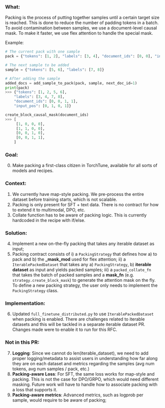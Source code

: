 ### What:
Packing is the process of putting together samples until a certain target size is reached. This is done to reduce the number of padding tokens in a batch. To avoid contamination between samples, we use a document-level causal mask. To make it faster, we use flex attention to handle the special mask.

Example:
```python
# The current pack with one sample
pack = {"tokens": [1, 2], "labels": [3, 4], "document_ids": [0, 0], "input_pos": [0, 1]}

# The next sample to be added
sample = {"tokens": [5, 6], "labels": [7, 8]}

# After adding the sample
added_docs = add_sample_to_pack(pack, sample, next_doc_id=1)
print(pack)
>>> {"tokens": [1, 2, 5, 6],
    "labels": [3, 4, 7, 8],
    "document_ids": [0, 0, 1, 1],
    "input_pos": [0, 1, 0, 1]}

create_block_causal_mask(document_ids)
>>> [
     [1, 0, 0, 0],
     [1, 1, 0, 0],
     [0, 0, 1, 0],
     [0, 0, 1, 1],
    ]
```

### Goal:
0) Make packing a first-class citizen in TorchTune, available for all sorts of models and recipes.

###  Context:
1) We currently have map-style packing. We pre-process the entire dataset before training starts, which is not scalable.
2) Packing is only present for SFT + text data. There is no contract for how to extend it to multimodal, DPO, etc.
3) Collate function has to be aware of packing logic. This is currently hardcoded in the recipe with if/else.

### Solution:
4) Implement a new on-the-fly packing that takes any iterable dataset as input;
5) Packing contract consists of
    i) a `PackingStrategy` that defines how a) to pack and b) the **_mask_mod** used for flex attention;
    ii) a `IterablePackedDataset` that takes any a) `PackingStrategy`, b) **iterable dataset** as input and yields packed samples;
    iii) a `packed_collate_fn` that takes the batch of packed samples and a **mask_fn** (e.g. `strategy.create_block_mask`) to generate the attention mask on the fly.
   To define a new packing strategy, the user only needs to implement the `PackingStrategy` class.

### Implementation:
6) Updated `full_finetune_distributed.py` to use `IterablePackedDataset` when packing is enabled. There are challenges related to iterable datasets and this will be tackled in a separate iterable dataset PR. Changes made were to enable it to run for this RFC.

### Not in this PR:
7) **Logging**: Since we cannot do len(iterable_dataset), we need to add proper logging/metadata to assist users in understanding how far along they are on each dataset and metrics regarding the samples (avg num tokens, avg num samples / pack, etc.)
8) **Packing-aware Loss**: For SFT, the same loss works for map-style and packing. This is not the case for DPO/GRPO, which would need different masking. Future work will have to handle how to associate packing with a loss that supports it.
9) **Packing-aware metrics**: Advanced metrics, such as logprob per sample, would require to be aware of packing;